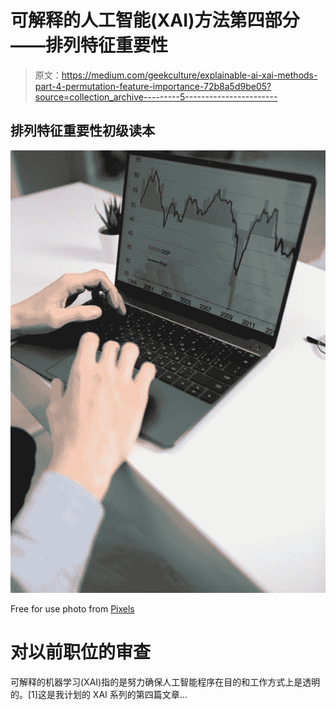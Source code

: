 # 可解释的人工智能(XAI)方法第四部分——排列特征重要性

> 原文：<https://medium.com/geekculture/explainable-ai-xai-methods-part-4-permutation-feature-importance-72b8a5d9be05?source=collection_archive---------5----------------------->

## 排列特征重要性初级读本

![](img/cf6c6719f153c856fb97697b2e8f1aaf.png)

Free for use photo from [Pixels](https://www.pexels.com/ko-kr/photo/6930902/)

# 对以前职位的审查

可解释的机器学习(XAI)指的是努力确保人工智能程序在目的和工作方式上是透明的。[1]这是我计划的 XAI 系列的第四篇文章…